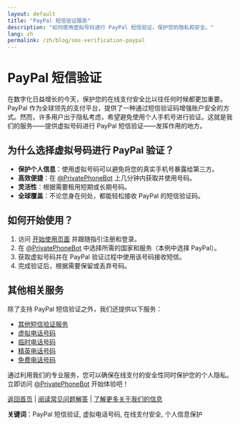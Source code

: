 ```yaml
---
layout: default
title: "PayPal 短信验证服务"
description: "如何使用虚拟号码进行 PayPal 短信验证，保护您的隐私和安全。"
lang: zh
permalink: /zh/blog/sms-verification-paypal
---
```


# PayPal 短信验证

在数字化日益增长的今天，保护您的在线支付安全比以往任何时候都更加重要。PayPal 作为全球领先的支付平台，提供了一种通过短信验证码增强账户安全的方式。然而，许多用户出于隐私考虑，希望避免使用个人手机号进行验证。这就是我们的服务——提供虚拟号码进行 PayPal 短信验证——发挥作用的地方。

## 为什么选择虚拟号码进行 PayPal 验证？

- **保护个人信息**：使用虚拟号码可以避免将您的真实手机号暴露给第三方。
- **高效便捷**：在 [@PrivatePhoneBot](https://t.me/PrivatePhoneBot) 上几分钟内获取并使用号码。
- **灵活性**：根据需要租用短期或长期号码。
- **全球覆盖**：不论您身在何处，都能轻松接收 PayPal 的短信验证码。

## 如何开始使用？

1. 访问 [开始使用页面](/zh/get-started) 并跟随指引注册和登录。
2. 在 [@PrivatePhoneBot](https://t.me/PrivatePhoneBot) 中选择所需的国家和服务（本例中选择 PayPal）。
3. 获取虚拟号码并在 PayPal 验证过程中使用该号码接收短信。
4. 完成验证后，根据需要保留或丢弃号码。

## 其他相关服务

除了支持 PayPal 短信验证之外，我们还提供以下服务：

- [其他短信验证服务](/zh/services)
- [虚拟电话号码](/zh/virtual-phone-numbers)
- [临时电话号码](/zh/temporary-phone-numbers)
- [精英电话号码](/zh/elite-phone-numbers)
- [免费电话号码](/zh/free-phone-numbers)

通过利用我们的专业服务，您可以确保在线支付的安全性同时保护您的个人隐私。立即访问 [@PrivatePhoneBot](https://t.me/PrivatePhoneBot) 开始体验吧！

[返回首页](/zh/) | [阅读常见问题解答](/zh/faq) | [了解更多关于我们的信息](/zh/about-us)

**关键词**：PayPal 短信验证, 虚拟电话号码, 在线支付安全, 个人信息保护